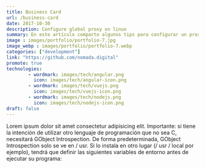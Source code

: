 ```yaml
---
title: Business Card
url: /business-card
date: 2017-10-30
description: Configure global proxy on linux
summary: En este artículo comparto algunos tips para configurar un proxy global en sistemas operativos GNU/Linux
image : images/portfolio/portfolio-7.jpg
image_webp : images/portfolio/portfolio-7.webp
categories: ["development"]
link: "https://github.com/nomada.digital"
promote: true
technologies:
        - wordmark: images/tech/angular.png
          icon: images/tech/angular-icon.png
        - wordmark: images/tech/vuejs.png
          icon: images/tech/vuejs-icon.png       
        - wordmark: images/tech/nodejs.png
          icon: images/tech/nodejs-icon.png
draft: false
---
```


Lorem ipsum dolor sit amet consectetur adipisicing elit. Importante: si tiene la intención de utilizar otro lenguaje de programación que no sea C, necesitará GObject Introspection. De forma predeterminada, GObject Introspection solo se ve en / usr. Si lo instala en otro lugar (/ usr / local por ejemplo), tendrá que definir las siguientes variables de entorno antes de ejecutar su programa:
